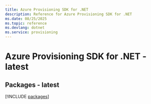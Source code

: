 ```yaml
---
title: Azure Provisioning SDK for .NET
description: Reference for Azure Provisioning SDK for .NET
ms.date: 08/25/2025
ms.topic: reference
ms.devlang: dotnet
ms.service: provisioning
---
```

# Azure Provisioning SDK for .NET - latest
## Packages - latest
[!INCLUDE [packages](provisioning-index.md)]